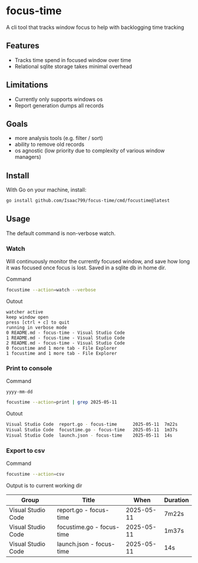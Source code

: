 # focus-time

A cli tool that tracks window focus to help with backlogging time tracking

## Features

- Tracks time spend in focused window over time
- Relational sqlite storage takes minimal overhead

## Limitations

- Currently only supports windows os
- Report generation dumps all records

## Goals

- more analysis tools (e.g. filter / sort)
- ability to remove old records
- os agnostic (low priority due to complexity of various window managers)

## Install

With Go on your machine, install:

```bash
go install github.com/Isaac799/focus-time/cmd/focustime@latest
```

## Usage

The default command is non-verbose watch.

### Watch

Will continuously monitor the currently focused window, and save how long it was focused once focus is lost. Saved in a sqlite db in home dir.

Command

```bash
focustime --action=watch --verbose
```

Outout

```
watcher active
keep window open
press [ctrl + c] to quit
running in verbose mode
0 README.md - focus-time - Visual Studio Code
1 README.md - focus-time - Visual Studio Code
2 README.md - focus-time - Visual Studio Code
0 focustime and 1 more tab - File Explorer
1 focustime and 1 more tab - File Explorer
```

### Print to console

Command

`yyyy-mm-dd`

```bash
focustime --action=print | grep 2025-05-11
```

Outout

```bash
Visual Studio Code  report.go - focus-time      2025-05-11  7m22s
Visual Studio Code  focustime.go - focus-time   2025-05-11  1m37s
Visual Studio Code  launch.json - focus-time    2025-05-11  14s
```

### Export to csv

Command

```bash
focustime --action=csv
```
Output is to current working dir

| Group              | Title                     | When       | Duration |
| ------------------ | ------------------------- | ---------- | -------- |
| Visual Studio Code | report.go - focus-time    | 2025-05-11 | 7m22s    |
| Visual Studio Code | focustime.go - focus-time | 2025-05-11 | 1m37s    |
| Visual Studio Code | launch.json - focus-time  | 2025-05-11 | 14s      |
